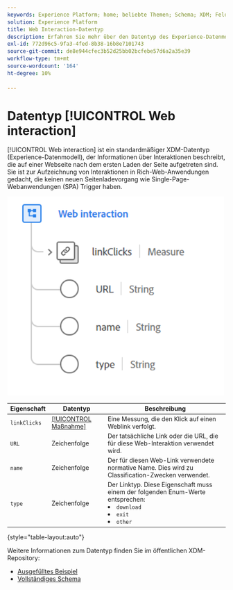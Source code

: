 ```yaml
---
keywords: Experience Platform; home; beliebte Themen; Schema; XDM; Felder; Schemas; Schemas; Web-Interaktion; Datentyp; Datentyp; Datentyp;
solution: Experience Platform
title: Web Interaction-Datentyp
description: Erfahren Sie mehr über den Datentyp des Experience-Datenmodells (XDM) für Webinteraktionen.
exl-id: 772d96c5-9fa3-4fed-8b38-16b8e7101743
source-git-commit: de8e944cfec3b52d25bb02bcfebe57d6a2a35e39
workflow-type: tm+mt
source-wordcount: '164'
ht-degree: 10%

---
```


# Datentyp [!UICONTROL Web interaction]

[!UICONTROL Web interaction] ist ein standardmäßiger XDM-Datentyp (Experience-Datenmodell), der Informationen über Interaktionen beschreibt, die auf einer Webseite nach dem ersten Laden der Seite aufgetreten sind. Sie ist zur Aufzeichnung von Interaktionen in Rich-Web-Anwendungen gedacht, die keinen neuen Seitenladevorgang wie Single-Page-Webanwendungen (SPA) Trigger haben.

<img src="../images/data-types/web-interaction.PNG" width="500" /><br />

| Eigenschaft | Datentyp | Beschreibung |
| --- | --- | --- |
| `linkClicks` | [[!UICONTROL Maßnahme]](./measure.md) | Eine Messung, die den Klick auf einen Weblink verfolgt. |
| `URL` | Zeichenfolge | Der tatsächliche Link oder die URL, die für diese Web-Interaktion verwendet wird. |
| `name` | Zeichenfolge | Der für diesen Web-Link verwendete normative Name. Dies wird zu Classification-Zwecken verwendet. |
| `type` | Zeichenfolge | Der Linktyp. Diese Eigenschaft muss einem der folgenden Enum-Werte entsprechen: <li> `download` </li> <li> `exit` </li> <li> `other` </li> |

{style="table-layout:auto"}

Weitere Informationen zum Datentyp finden Sie im öffentlichen XDM-Repository:

* [Ausgefülltes Beispiel](https://github.com/adobe/xdm/blob/master/components/datatypes/deprecated/webinteraction.example.1.json)
* [Vollständiges Schema](https://github.com/adobe/xdm/blob/master/components/datatypes/deprecated/webinteraction.schema.json)
